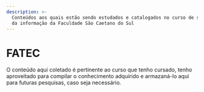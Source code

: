 ```yaml
---
description: >-
  Conteúdos aos quais estão sendo estudados e catalogados no curso de segurança
  da informação da Faculdade São Caetano do Sul
---
```


# FATEC

O conteúdo aqui coletado é pertinente ao curso que tenho cursado, tenho aproveitado para compilar o conhecimento adquirido e armazaná-lo aqui para futuras pesquisas, caso seja necessário.
